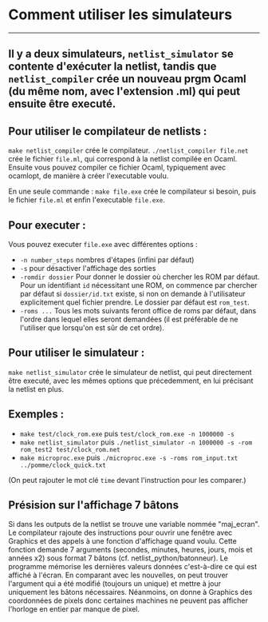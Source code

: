 # Comment utiliser les simulateurs
---
Il y a deux simulateurs, `netlist_simulator` se contente d'exécuter la
netlist, tandis que `netlist_compiler` crée un nouveau prgm Ocaml (du
même nom, avec l'extension .ml) qui peut ensuite être executé.
---
## Pour utiliser le compilateur de netlists :
`make netlist_compiler` crée le compilateur. `./netlist_compiler file.net` crée le fichier `file.ml`, qui correspond à la netlist compilée en Ocaml. Ensuite vous pouvez compiler ce fichier Ocaml, typiquement avec ocamlopt, de manière à créer l'executable voulu.

En une seule commande : `make file.exe` crée le compilateur si besoin, puis le fichier `file.ml` et enfin l'executable `file.exe`.

## Pour executer :
Vous pouvez executer `file.exe` avec différentes options :
- `-n number_steps` nombres d'étapes (infini par défaut)
- `-s` pour désactiver l'affichage des sorties
- `-romdir dossier` Pour donner le dossier où chercher les ROM par défaut. Pour un identifiant `id` nécessitant une ROM, on commence par chercher par défaut si `dossier/id.txt` existe, si non on demande à l'utilisateur explicitement quel fichier prendre. Le dossier par défaut est `rom_test`.
- `-roms ...` Tous les mots suivants feront office de roms par défaut, dans l'ordre dans lequel elles seront demandées (il est préférable de ne l'utiliser que lorsqu'on est sûr de cet ordre).

## Pour utiliser le simulateur :
`make netlist_simulator` crée le simulateur de netlist, qui peut directement être executé, avec les mêmes options que précedemment, en lui précisant la netlist en plus. 
## Exemples :
- `make test/clock_rom.exe` puis `test/clock_rom.exe -n 1000000 -s`
- `make netlist_simulator` puis `./netlist_simulator -n 1000000 -s -rom rom_test2 test/clock_rom.net`
- `make microproc.exe` puis `./microproc.exe -s -roms rom_input.txt ../pomme/clock_quick.txt`

(On peut rajouter le mot clé `time` devant l'instruction pour les comparer.)

## Présision sur l'affichage 7 bâtons
Si dans les outputs de la netlist se trouve une variable nommée "maj_ecran". Le compilateur rajoute des instructions pour ouvrir une fenêtre avec Graphics et des appels à une fonction d'affichage quand voulu.
Cette fonction demande 7 arguments (secondes, minutes, heures, jours, mois et années x2) sous format 7 bâtons (cf. netlist_python/batonneur). Le programme mémorise les dernières valeurs données c'est-à-dire ce qui est affiché à l'écran. En comparant avec les nouvelles, on peut trouver l'argument qui a été modifié (toujours un unique) et mettre à jour uniquement les bâtons nécessaires.	Néanmoins, on donne à Graphics des coordonnées de pixels donc certaines machines ne peuvent pas afficher l'horloge en entier par manque de pixel.


